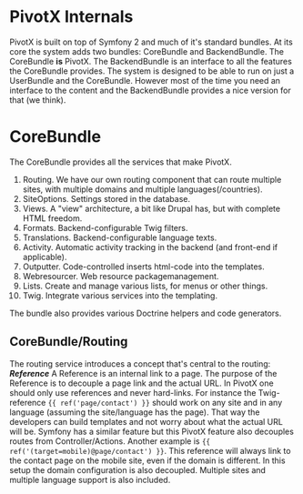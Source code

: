 <!-- 990 PivotX Internals

     Expection audience:   Developers
-->


PivotX Internals
================

PivotX is built on top of Symfony 2 and much of it's standard bundles.
At its core the system adds two bundles: CoreBundle and BackendBundle.
The CoreBundle **is** PivotX. The BackendBundle is an interface to all the features the CoreBundle provides.
The system is designed to be able to run on just a UserBundle and the CoreBundle. However most of the time
you need an interface to the content and the BackendBundle provides a nice version for that (we think).



CoreBundle
==========

The CoreBundle provides all the services that make PivotX.

1.  Routing. We have our own routing component that can route multiple sites, with multiple domains and multiple languages(/countries).
2.  SiteOptions. Settings stored in the database.
3.  Views. A "view" architecture, a bit like Drupal has, but with complete HTML freedom.
4.  Formats. Backend-configurable Twig filters.
5.  Translations. Backend-configurable language texts. 
6.  Activity. Automatic activity tracking in the backend (and front-end if applicable).
7.  Outputter. Code-controlled inserts html-code into the templates.
8.  Webresourcer. Web resource packagemanagement.
9.  Lists. Create and manage various lists, for menus or other things.
10. Twig. Integrate various services into the templating.

The bundle also provides various Doctrine helpers and code generators.



CoreBundle/Routing
------------------

The routing service introduces a concept that's central to the routing: ***Reference***
A Reference is an internal link to a page. The purpose of the Reference is to decouple a page link and the actual URL. In PivotX one should
only use references and never hard-links. For instance the Twig-reference `{{ ref('page/contact') }}` should work on any site and in any 
language (assuming the site/language has the page). That way the developers can build templates and not worry about what the actual URL
will be. Symfony has a similar feature but this PivotX feature also decouples routes from Controller/Actions.
Another example is `{{ ref('(target=mobile)@page/contact') }}`. This reference will always link to the contact page on the mobile site, even
if the domain is different. In this setup the domain configuration is also decoupled. Multiple sites and multiple language support is also
included.
